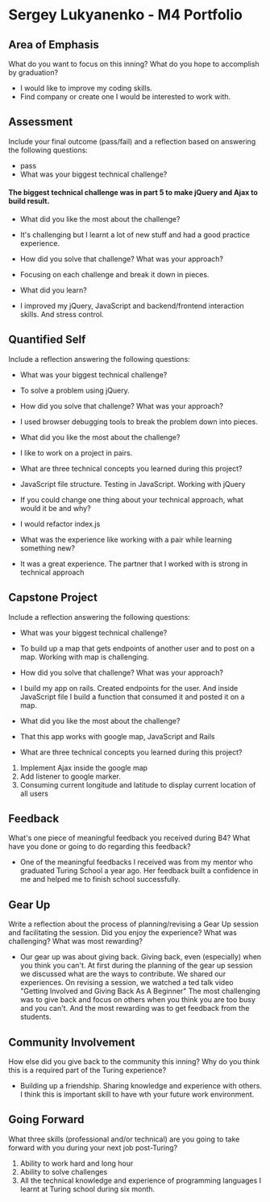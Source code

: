 # Sergey Lukyanenko - M4 Portfolio

## Area of Emphasis

What do you want to focus on this inning? What do you hope to accomplish by graduation?
- I would like to improve my coding skills.
- Find company or create one I would be interested to work with.

## Assessment

Include your final outcome (pass/fail) and a reflection based on answering the following questions:
* pass
* What was your biggest technical challenge?
#### The biggest technical challenge was in part 5 to make jQuery and Ajax to build result.
* What did you like the most about the challenge?
- It's challenging but I learnt a lot of new stuff and had a good practice experience.
* How did you solve that challenge? What was your approach?
- Focusing on each challenge and break it down in pieces.
* What did you learn?
- I improved my jQuery, JavaScript and backend/frontend interaction skills. And stress control.

## Quantified Self

Include a reflection answering the following questions:

* What was your biggest technical challenge?
- To solve a problem using jQuery.
* How did you solve that challenge? What was your approach?
- I used browser debugging tools to break the problem down into pieces.
* What did you like the most about the challenge?
- I like to work on a project in pairs.
* What are three technical concepts you learned during this project?
- JavaScript file structure. Testing in JavaScript. Working with jQuery
* If you could change one thing about your technical approach, what would it be and why?
- I would refactor index.js
* What was the experience like working with a pair while learning something new?
- It was a great experience. The partner that I worked with is strong in technical approach

## Capstone Project

Include a reflection answering the following questions:

* What was your biggest technical challenge?
- To build up a map that gets endpoints of another user and to post on a map. Working with map is challenging.
* How did you solve that challenge? What was your approach?
- I build my app on rails. Created endpoints for the user. And inside JavaScript file I build a function that consumed it and posted it on a map.
* What did you like the most about the challenge?
- That this app works with google map, JavaScript and Rails
* What are three technical concepts you learned during this project?
1. Implement Ajax inside the google map
2. Add listener to google marker.
3. Consuming current longitude and latitude to display current location of all users

## Feedback

What's one piece of meaningful feedback you received during B4? What have you done or going to do regarding this feedback?
- One of the meaningful feedbacks I received was from my mentor who graduated Turing School a year ago. Her feedback built a confidence in me and helped me to finish school successfully.
## Gear Up

Write a reflection about the process of planning/revising a Gear Up session and facilitating the session. Did you enjoy the experience? What was challenging? What was most rewarding?
- Our gear up was about giving back. Giving back, even (especially) when you think you can't.
At first during the planning of the gear up session we discussed what are the ways to contribute. We shared our experiences.
On revising a session, we watched a ted talk video "Getting Involved and Giving Back As A Beginner"
The most challenging was to give back and focus on others when you think you are too busy and you can't.
And the most rewarding was to get feedback from the students.

## Community Involvement

How else did you give back to the community this inning? Why do you think this is a required part of the Turing experience?
- Building up a friendship. Sharing knowledge and experience with others. I think this is important skill to have wth your future work environment.

## Going Forward

What three skills (professional and/or technical) are you going to take forward with you during your next job post-Turing?
1. Ability to work hard and long hour
2. Ability to solve challenges
3. All the technical knowledge and experience of programming languages I learnt at Turing school during six month.
